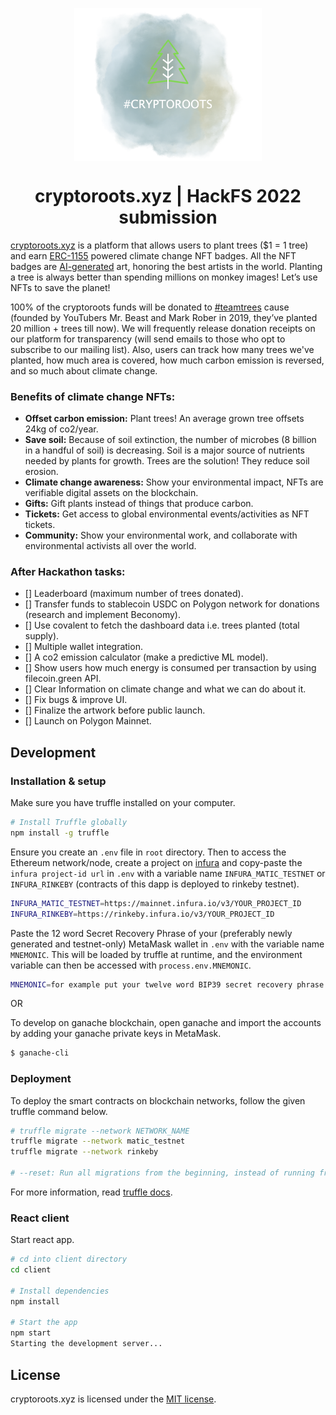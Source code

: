 
<p align="center">
    <img align="center" src="/client/src/images/logo_header.png" width="300"></img>
</p>

<h1 align="center">cryptoroots.xyz | HackFS 2022 submission</h1>

[cryptoroots.xyz](https://cryptoroots.xyz/) is a platform that allows users to plant trees ($1 = 1 tree) and earn [ERC-1155](https://docs.openzeppelin.com/contracts/3.x/erc1155#:~:text=ERC1155%20is%20a%20novel%20token,their%20guides%20before%20moving%20on.) powered climate change NFT badges. All the NFT badges are [AI-generated](https://openai.com/blog/dall-e/) art, honoring the best artists in the world. Planting a tree is always better than spending millions on monkey images! Let’s use NFTs to save the planet!

100% of the cryptoroots funds will be donated to [#teamtrees](https://teamtrees.org/) cause (founded by YouTubers Mr. Beast and Mark Rober in 2019, they’ve planted 20 million + trees till now). We will frequently release donation receipts on our platform for transparency (will send emails to those who opt to subscribe to our mailing list). Also, users can track how many trees we've planted, how much area is covered, how much carbon emission is reversed, and so much about climate change.

### Benefits of climate change NFTs:
* **Offset carbon emission:** Plant trees! An average grown tree offsets 24kg of co2/year.
* **Save soil:** Because of soil extinction, the number of microbes (8 billion in a handful of soil) is decreasing. Soil is a major source of nutrients needed by plants for growth. Trees are the solution! They reduce soil erosion.
* **Climate change awareness:** Show your environmental impact, NFTs are verifiable digital assets on the blockchain.
* **Gifts:** Gift plants instead of things that produce carbon. 
* **Tickets:** Get access to global environmental events/activities as NFT tickets.
* **Community:** Show your environmental work, and collaborate with environmental activists all over the world.

### After Hackathon tasks:

- [] Leaderboard (maximum number of trees donated).
- [] Transfer funds to stablecoin USDC on Polygon network for donations (research and implement Beconomy).
- [] Use covalent to fetch the dashboard data i.e. trees planted (total supply).
- [] Multiple wallet integration.
- [] A co2 emission calculator (make a predictive ML model).
- [] Show users how much energy is consumed per transaction by using filecoin.green API.
- [] Clear Information on climate change and what we can do about it.
- [] Fix bugs & improve UI.
- [] Finalize the artwork before public launch.
- [] Launch on Polygon Mainnet.

## Development

### Installation & setup
Make sure you have truffle installed on your computer.
```sh
# Install Truffle globally
npm install -g truffle
```

Ensure you create an `.env` file in `root` directory. Then to access the Ethereum network/node, create a project on [infura](https://infura.io/) and copy-paste the `infura project-id url` in `.env` with a variable name `INFURA_MATIC_TESTNET` or `INFURA_RINKEBY` (contracts of this dapp is deployed to rinkeby testnet).
```sh
INFURA_MATIC_TESTNET=https://mainnet.infura.io/v3/YOUR_PROJECT_ID
INFURA_RINKEBY=https://rinkeby.infura.io/v3/YOUR_PROJECT_ID
```

Paste the 12 word Secret Recovery Phrase of your (preferably newly generated and testnet-only) MetaMask wallet in `.env` with the variable name `MNEMONIC`. This will be loaded by truffle at runtime, and the environment variable can then be accessed with `process.env.MNEMONIC`.

```sh
MNEMONIC=for example put your twelve word BIP39 secret recovery phrase here
```

OR

To develop on ganache blockchain, open ganache and import the accounts by adding your ganache private keys in MetaMask.

```sh
$ ganache-cli
```

### Deployment
To deploy the smart contracts on blockchain networks, follow the given truffle command below.

```sh
# truffle migrate --network NETWORK_NAME
truffle migrate --network matic_testnet
truffle migrate --network rinkeby

# --reset: Run all migrations from the beginning, instead of running from the last completed migration.

```
For more information, read [truffle docs](https://trufflesuite.com/docs/truffle/).

### React client
Start react app.

```sh
# cd into client directory
cd client

# Install dependencies
npm install

# Start the app
npm start
Starting the development server...
```

## License
cryptoroots.xyz is licensed under the [MIT license](https://github.com/akhileshthite/cryptoroots.xyz/blob/main/LICENSE).

